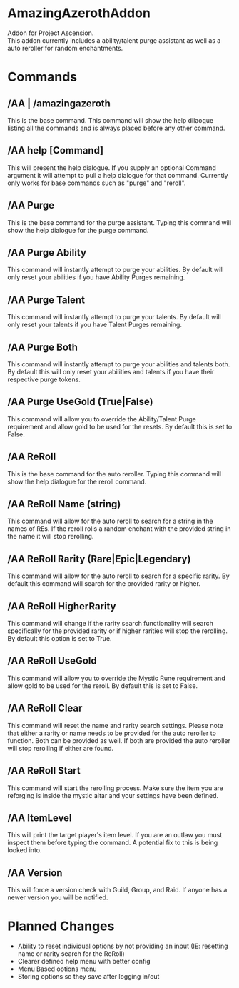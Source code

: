 # **AmazingAzerothAddon**
Addon for Project Ascension.<br>
This addon currently includes a ability/talent purge assistant as well as a auto reroller for random enchantments.<br>
# **Commands**
## /AA | /amazingazeroth
This is the base command. This command will show the help dilaogue listing all the commands and is always placed before any other command.
## /AA help [Command]
This will present the help dialogue. If you supply an optional Command argument it will attempt to pull a help dialogue for that command. Currently only works for base commands such as "purge" and "reroll".
## /AA Purge
This is the base command for the purge assistant. Typing this command will show the help dialogue for the purge command.
## /AA Purge Ability
This command will instantly attempt to purge your abilities. By default will only reset your abilities if you have Ability Purges remaining.
## /AA Purge Talent
This command will instantly attempt to purge your talents. By default will only reset your talents if you have Talent Purges remaining.
## /AA Purge Both
This command will instantly attempt to purge your abilities and talents both. By default this will only reset your abilities and talents if you have their respective purge tokens.
## /AA Purge UseGold (True|False)
This command will allow you to override the Ability/Talent Purge requirement and allow gold to be used for the resets. By default this is set to False.
## /AA ReRoll
This is the base command for the auto reroller. Typing this command will show the help dialogue for the reroll command.
## /AA ReRoll Name (string)
This command will allow for the auto reroll to search for a string in the names of REs. If the reroll rolls a random enchant with the provided string in the name it will stop rerolling.
## /AA ReRoll Rarity (Rare|Epic|Legendary)
This command will allow for the auto reroll to search for a specific rarity. By default this command will search for the provided rarity or higher.
## /AA ReRoll HigherRarity
This command will change if the rarity search functionality will search specifically for the provided rarity or if higher rarities will stop the rerolling. By default this option is set to True.
## /AA ReRoll UseGold
This command will allow you to override the Mystic Rune requirement and allow gold to be used for the reroll. By default this is set to False.
## /AA ReRoll Clear
This command will reset the name and rarity search settings. Please note that either a rarity or name needs to be provided for the auto reroller to function. Both can be provided as well. If both are provided the auto reroller will stop rerolling if either are found.
## /AA ReRoll Start
This command will start the rerolling process. Make sure the item you are reforging is inside the mystic altar and your settings have been defined.
## /AA ItemLevel
This will print the target player's item level. If you are an outlaw you must inspect them before typing the command. A potential fix to this is being looked into.
## /AA Version
This will force a version check with Guild, Group, and Raid. If anyone has a newer version you will be notified.

# **Planned Changes**
* Ability to reset individual options by not providing an input (IE: resetting name or rarity search for the ReRoll)
* Clearer defined help menu with better config
* Menu Based options menu
* Storing options so they save after logging in/out
